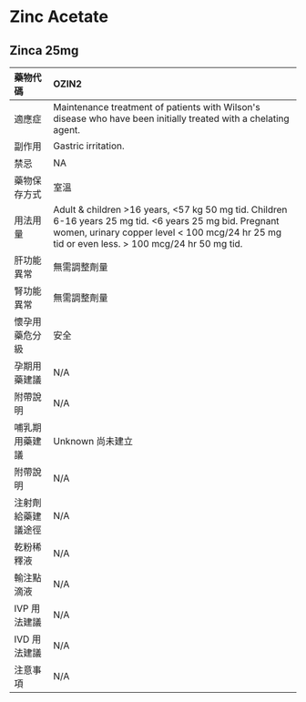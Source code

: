 # Zinc  Acetate

## Zinca 25mg

| 藥物代碼           | OZIN2                                                                                                                                                                                                    |
|:-------------------|:---------------------------------------------------------------------------------------------------------------------------------------------------------------------------------------------------------|
| 適應症             | Maintenance treatment of patients with Wilson's disease who have been initially treated with a chelating agent.                                                                                          |
| 副作用             | Gastric irritation.                                                                                                                                                                                      |
| 禁忌               | NA                                                                                                                                                                                                       |
| 藥物保存方式       | 室溫                                                                                                                                                                                                     |
| 用法用量           | Adult & children >16 years, <57 kg 50 mg tid. Children 6-16 years 25 mg tid. <6 years 25 mg bid. Pregnant women, urinary copper level < 100 mcg/24 hr 25 mg tid or even less. > 100 mcg/24 hr 50 mg tid. |
| 肝功能異常         | 無需調整劑量                                                                                                                                                                                             |
| 腎功能異常         | 無需調整劑量                                                                                                                                                                                             |
| 懷孕用藥危分級     | 安全                                                                                                                                                                                                     |
| 孕期用藥建議       | N/A                                                                                                                                                                                                      |
| 附帶說明           | N/A                                                                                                                                                                                                      |
| 哺乳期用藥建議     | Unknown 尚未建立                                                                                                                                                                                         |
| 附帶說明           | N/A                                                                                                                                                                                                      |
| 注射劑給藥建議途徑 | N/A                                                                                                                                                                                                      |
| 乾粉稀釋液         | N/A                                                                                                                                                                                                      |
| 輸注點滴液         | N/A                                                                                                                                                                                                      |
| IVP 用法建議       | N/A                                                                                                                                                                                                      |
| IVD 用法建議       | N/A                                                                                                                                                                                                      |
| 注意事項           | N/A                                                                                                                                                                                                      |

